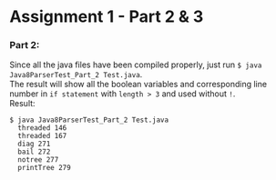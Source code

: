 # Assignment 1 - Part 2 & 3

### Part 2:    
Since all the java files have been compiled properly, just run `$ java Java8ParserTest_Part_2 Test.java`.  
The result will show all the boolean variables and corresponding line number in `if statement` with `length > 3` and used without `!`.  
Result:  
```
$ java Java8ParserTest_Part_2 Test.java
  threaded 146  
  threaded 167  
  diag 271  
  bail 272  
  notree 277  
  printTree 279  
```
